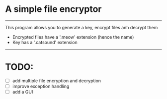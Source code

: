 # A simple file encryptor

-----

This program allows you to generate a key, encrypt files anh decrypt them  

- Encrypted files have a '.meow' extension (hence the name)
- Key has a '.catsound' extension  

-----

# TODO:
- [ ] add multiple file encryption and decryption
- [ ] improve exception handling
- [ ] add a GUI
